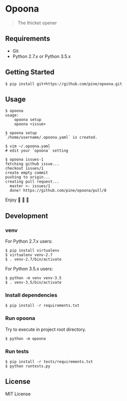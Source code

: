 # Opoona
> The thicket opener

## Requirements

- Git
- Python 2.7.x or Python 3.5.x

## Getting Started

```
$ pip install git+https://github.com/pine/opoona.git
```

## Usage

```
$ opoona
usage:
    opoona setup
    opoona <issue>

$ opoona setup
`/home/username/.opoona.yaml` is created.

$ vim ~/.opoona.yaml
# edit your `opoona` setting

$ opoona issues-1
fetching github issue...
checkout issues/1
create empty commit
pushing to origin...
creating pull request...
  master <- issues/1
  done! https://github.com/pine/opoona/pull/8
```

Enjoy :tada: :tada: :tada:


## Development
### venv
For Python 2.7.x users:

```
$ pip install virtualenv
$ virtualenv venv-2.7
$ . venv-2.7/bin/activate
```

For Python 3.5.x users:

```
$ python -m venv venv-3.5
$ . venv-3.5/bin/activate
```

### Install dependencies

```
$ pip install -r requirements.txt
```

### Run opoona
Try to execute in project root directory.

```
$ python -m opoona
```

### Run tests

```
$ pip install -r tests/requirements.txt
$ python runtests.py
```

## License
MIT License
